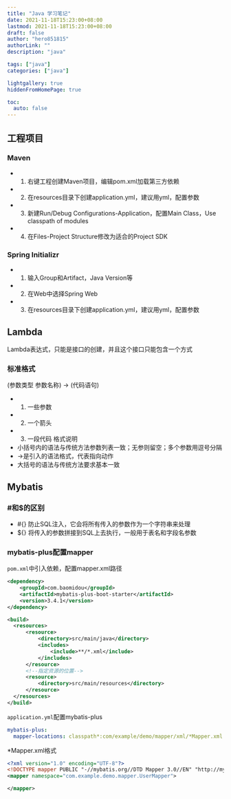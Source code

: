 ```yaml
---
title: "Java 学习笔记"
date: 2021-11-18T15:23:00+08:00
lastmod: 2021-11-18T15:23:00+08:00
draft: false
author: "hero851815"
authorLink: ""
description: "java"

tags: ["java"]
categories: ["java"]

lightgallery: true
hiddenFromHomePage: true

toc:
  auto: false
---
```


## 工程项目
### Maven
+ 1. 右键工程创建Maven项目，编辑pom.xml加载第三方依赖
+ 2. 在resources目录下创建application.yml，建议用yml，配置参数
+ 3. 新建Run/Debug Configurations-Application，配置Main Class，Use classpath of modules
+ 4. 在Files-Project Structure修改为适合的Project SDK

### Spring Initializr
+ 1. 输入Group和Artifact，Java Version等
+ 2. 在Web中选择Spring Web
+ 3. 在resources目录下创建application.yml，建议用yml，配置参数

## Lambda
Lambda表达式，只能是接口的创建，并且这个接口只能包含一个方式
### 标准格式
(参数类型 参数名称) -> (代码语句)
+ 1. 一些参数
+ 2. 一个箭头
+ 3. 一段代码
格式说明
+ 小括号内的语法与传统方法参数列表一致；无参则留空；多个参数用逗号分隔
+ ->是引入的语法格式，代表指向动作
+ 大括号的语法与传统方法要求基本一致

## Mybatis
### #和$的区别
+ #{} 防止SQL注入，它会将所有传入的参数作为一个字符串来处理
+ ${} 将传入的参数拼接到SQL上去执行，一般用于表名和字段名参数

### mybatis-plus配置mapper
`pom.xml`中引入依赖，配置mapper.xml路径
```xml
<dependency>
    <groupId>com.baomidou</groupId>
    <artifactId>mybatis-plus-boot-starter</artifactId>
    <version>3.4.1</version>
</dependency>
```
```xml
<build>
  <resources>
      <resource>
          <directory>src/main/java</directory>
          <includes>
              <include>**/*.xml</include>
          </includes>
      </resource>
      <!--指定资源的位置-->
      <resource>
          <directory>src/main/resources</directory>
      </resource>
  </resources>
</build>
```

`application.yml`配置mybatis-plus
```yml
mybatis-plus:
  mapper-locations: classpath*:com/example/demo/mapper/xml/*Mapper.xml
```

*Mapper.xml格式
```xml
<?xml version="1.0" encoding="UTF-8"?>
<!DOCTYPE mapper PUBLIC "-//mybatis.org//DTD Mapper 3.0//EN" "http://mybatis.org/dtd/mybatis-3-mapper.dtd">
<mapper namespace="com.example.demo.mapper.UserMapper">

</mapper>
```